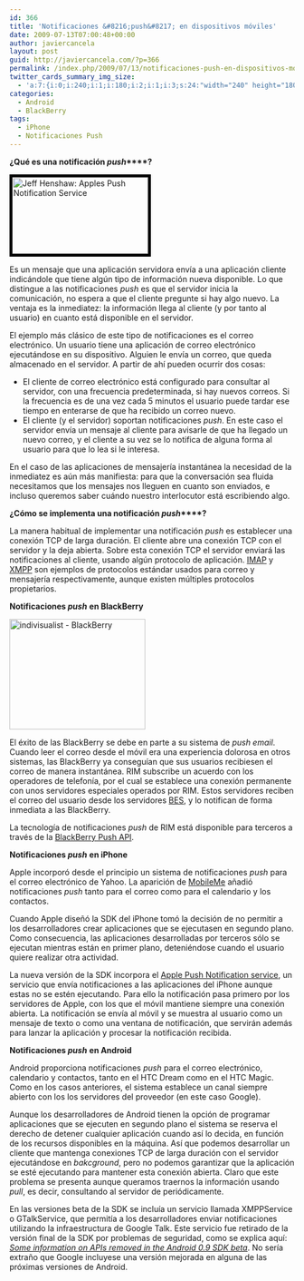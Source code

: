 ```yaml
---
id: 366
title: 'Notificaciones &#8216;push&#8217; en dispositivos móviles'
date: 2009-07-13T07:00:48+00:00
author: javiercancela
layout: post
guid: http://javiercancela.com/?p=366
permalink: /index.php/2009/07/13/notificaciones-push-en-dispositivos-moviles/
twitter_cards_summary_img_size:
  - 'a:7:{i:0;i:240;i:1;i:180;i:2;i:1;i:3;s:24:"width="240" height="180"";s:4:"bits";i:8;s:8:"channels";i:3;s:4:"mime";s:9:"image/gif";}'
categories:
  - Android
  - BlackBerry
tags:
  - iPhone
  - Notificaciones Push
---
```

**¿Qué es una notificación _push_****?**

[<img class=" alignright" style="border:5px solid black;" title="Jeff Henshaw: Apple's Push Notification Service" src="http://farm4.static.flickr.com/3341/3225601827_3aa6473718_m.jpg" alt="Jeff Henshaw: Apples Push Notification Service" width="240" height="135" />](http://www.flickr.com/photos/jeffhenshaw/3225601827/)

Es un mensaje que una aplicación servidora envía a una aplicación cliente indicándole que tiene algún tipo de información nueva disponible. Lo que distingue a las notificaciones _push_ es que el servidor inicia la comunicación, no espera a que el cliente pregunte si hay algo nuevo. La ventaja es la inmediatez: la información llega al cliente (y por tanto al usuario) en cuanto está disponible en el servidor.

El ejemplo más clásico de este tipo de notificaciones es el correo electrónico. Un usuario tiene una aplicación de correo electrónico ejecutándose en su dispositivo. Alguien le envía un correo, que queda almacenado en el servidor. A partir de ahí pueden ocurrir dos cosas:

  * El cliente de correo electrónico está configurado para consultar al servidor, con una frecuencia predeterminada, si hay nuevos correos. Si la frecuencia es de una vez cada 5 minutos el usuario puede tardar ese tiempo en enterarse de que ha recibido un correo nuevo.
  * El cliente (y el servidor) soportan notificaciones _push_. En este caso el servidor envía un mensaje al cliente para avisarle de que ha llegado un nuevo correo, y el cliente a su vez se lo notifica de alguna forma al usuario para que lo lea si le interesa.

En el caso de las aplicaciones de mensajería instantánea la necesidad de la inmediatez es aún más manifiesta: para que la conversación sea fluida necesitamos que los mensajes nos lleguen en cuanto son enviados, e incluso queremos saber cuándo nuestro interlocutor está escribiendo algo.

**¿Cómo se implementa una notificación _push_****?**

La manera habitual de implementar una notificación _push_ es establecer una conexión TCP de larga duración. El cliente abre una conexión TCP con el servidor y la deja abierta. Sobre esta conexión TCP el servidor enviará las notificaciones al cliente, usando algún protocolo de aplicación. <a title="IMAP" href="http://en.wikipedia.org/wiki/Internet_Message_Access_Protocol" target="_self">IMAP</a> y <a title="XMPP" href="http://en.wikipedia.org/wiki/Extensible_Messaging_and_Presence_Protocol" target="_self">XMPP</a> son ejemplos de protocolos estándar usados para correo y mensajería respectivamente, aunque existen múltiples protocolos propietarios.

**Notificaciones _push_** **en BlackBerry**

[<img class="  alignright" title="BlackBerry" src="http://farm4.static.flickr.com/3547/3500715353_8a83868705_m.jpg" alt="indivisualist - BlackBerry" width="240" height="195" />](http://www.flickr.com/photos/indivisualist/3500715353/)

El éxito de las BlackBerry se debe en parte a su sistema de _push email_. Cuando leer el correo desde el móvil era una experiencia dolorosa en otros sistemas, las BlackBerry ya conseguían que sus usuarios recibiesen el correo de manera instantánea. RIM subscribe un acuerdo con los operadores de telefonía, por el cual se establece una conexión permanente con unos servidores especiales operados por RIM. Estos servidores reciben el correo del usuario desde los servidores [BES](http://en.wikipedia.org/wiki/BlackBerry_Enterprise_Server), y lo notifican de forma inmediata a las BlackBerry.

La tecnología de notificaciones _push_ de RIM está disponible para terceros a través de la <a href="http://na.blackberry.com/eng/developers/javaappdev/pushapi.jsp?CPID=PUSHAPI00" target="_self">BlackBerry Push API</a>.

**Notificaciones _push_** **en iPhone**

Apple incorporó desde el principio un sistema de notificaciones _push_ para el correo electrónico de Yahoo. La aparición de [MobileMe](http://www.apple.com/es/mobileme/) añadió notificaciones _push_ tanto para el correo como para el calendario y los contactos.

Cuando Apple diseñó la SDK del iPhone tomó la decisión de no permitir a los desarrolladores crear aplicaciones que se ejecutasen en segundo plano. Como consecuencia, las aplicaciones desarrolladas por terceros sólo se ejecutan mientras están en primer plano, deteniéndose cuando el usuario quiere realizar otra actividad.

La nueva versión de la SDK incorpora el [Apple Push Notification service](http://developer.apple.com/iphone/program/sdk/), un servicio que envía notificaciones a las aplicaciones del iPhone aunque estas no se estén ejecutando. Para ello la notificación pasa primero por los servidores de Apple, con los que el móvil mantiene siempre una conexión abierta. La notificación se envía al móvil y se muestra al usuario como un mensaje de texto o como una ventana de notificación, que servirán además para lanzar la aplicación y procesar la notificación recibida.

**Notificaciones _push_** **en Android**

Android proporciona notificaciones _push_ para el correo electrónico, calendario y contactos, tanto en el HTC Dream como en el HTC Magic. Como en los casos anteriores, el sistema establece un canal siempre abierto con los los servidores del proveedor (en este caso Google).

Aunque los desarrolladores de Android tienen la opción de programar aplicaciones que se ejecuten en segundo plano el sistema se reserva el derecho de detener cualquier aplicación cuando así lo decida, en función de los recursos disponibles en la máquina. Así que podemos desarrollar un cliente que mantenga conexiones TCP de larga duración con el servidor ejecutándose en _bakcground_, pero no podemos garantizar que la aplicación se esté ejecutando para mantener esta conexión abierta. Claro que este problema se presenta aunque queramos traernos la información usando _pull_, es decir, consultando al servidor de periódicamente.

En las versiones beta de la SDK se incluía un servicio llamada XMPPService o GTalkService, que permitía a los desarrolladores enviar notificaciones utilizando la infraestructura de Google Talk. Este servicio fue retirado de la versión final de la SDK por problemas de seguridad, como se explica aquí: _[Some information on APIs removed in the Android 0.9 SDK beta](http://android-developers.blogspot.com/2008/08/some-information-on-apis-removed-in.html "Some information on APIs removed in the Android 0.9 SDK beta")_. No sería extraño que Google incluyese una versión mejorada en alguna de las próximas versiones de Android.